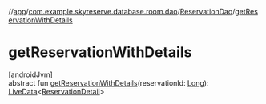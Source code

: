 //[app](../../../index.md)/[com.example.skyreserve.database.room.dao](../index.md)/[ReservationDao](index.md)/[getReservationWithDetails](get-reservation-with-details.md)

# getReservationWithDetails

[androidJvm]\
abstract fun [getReservationWithDetails](get-reservation-with-details.md)(reservationId: [Long](https://kotlinlang.org/api/latest/jvm/stdlib/kotlin/-long/index.html)): [LiveData](https://developer.android.com/reference/kotlin/androidx/lifecycle/LiveData.html)&lt;[ReservationDetail](../../com.example.skyreserve.WhatToDo.DataTransferObject/-reservation-detail/index.md)&gt;
